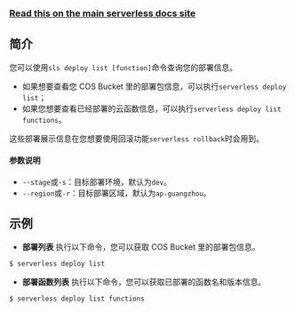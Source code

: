 <!--
title: Serverless Framework 文档 - 部署列表
menuText: 部署列表
menuOrder: 7
description: List your previous CloudFormation deployments
layout: Doc
-->

<!-- DOCS-SITE-LINK:START automatically generated  -->

### [Read this on the main serverless docs site](https://www.serverless.com/framework/docs/providers/tencent/cli-reference/deploy-list/)

<!-- DOCS-SITE-LINK:END -->

## 简介

您可以使用`sls deploy list [function]`命令查询您的部署信息。

- 如果想要查看您 COS Bucket 里的部署包信息，可以执行`serverless deploy list`；
- 如果您想要查看已经部署的云函数信息，可以执行`serverless deploy list functions`。

这些部署展示信息在您想要使用回滚功能`serverless rollback`时会用到。

#### 参数说明

- `--stage`或`-s`：目标部署环境，默认为`dev`。
- `--region`或`-r`：目标部署区域，默认为`ap-guangzhou`。

## 示例

- **部署列表**
  执行以下命令，您可以获取 COS Bucket 里的部署包信息。

```bash
$ serverless deploy list
```

- **部署函数列表**
  执行以下命令，您可以获取已部署的函数名和版本信息。

```bash
$ serverless deploy list functions
```
